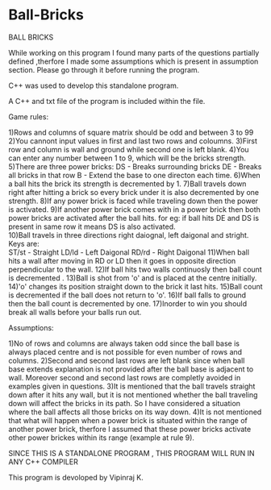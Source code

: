 # Ball-Bricks

BALL BRICKS 

While working on this program I found many parts of the questions partially defined ,therfore I made some assumptions which is present in assumption section. Please go through it before running the program.

C++ was used to develop this standalone program.

A C++ and txt file of the program is included within the file.

 

Game rules:

1)Rows and columns of square matrix should be odd and between 3 to 99
2)You cannont input values in first and last two rows and coloumns.
3)First row and column is wall and ground while second one is left blank. 
4)You can enter any number between 1 to 9, which will be the bricks strength.
5)There are three power bricks:
		DS - Breaks surrounding bricks
		DE - Breaks all bricks in that row
		 B - Extend the base to one directon each time.
6)When a ball hits the brick its strength is decremented by 1.
7)Ball travels down right after hitting a brick so every brick under it is also decremented by one strength.
8)If any power brick is faced while traveling down then the power is activated.
9)If another power brick comes with in a power brick then both power bricks are activated after the ball hits.
		for eg: if ball hits DE and DS is present in same row it means DS is also activated.  
10)Ball travels in three directions right daiognal, left daigonal and stright. 
	Keys are:	
		ST/st - Straight
		LD/ld - Left Daigonal
		RD/rd - Right Daigonal
11)When ball hits a wall after moving in RD or LD then it goes in opposite direction perpendicular to the wall.
12)If ball hits two walls continuosly then ball count is decremented .
13)Ball is shot from 'o' and is placed at the centre initially.
14)'o' changes its position straight down to the brick it last hits.
15)Ball count is decremented if the ball does not return to 'o'.
16)If ball falls to ground then the ball count is decremented by one.
17)Inorder to win you should break all walls before your balls run out.

Assumptions:

1)No of rows and columns are always taken odd since the ball base is always placed centre and is not possible for even number of rows and columns.
2)Second and second last rows are left blank since when ball base extends explanation is not provided after the ball base is adjacent to wall. Moreover second and second last rows are completly avoided in examples given in questions.
3)It is mentioned that the ball travels straight down after it hits any wall, but it is not mentioned whether the ball traveling down will affect the bricks in its path. So I have considered a situation where the ball affects all those bricks on its way down.
4)It is not mentioned that what will happen when a power brick is situated within the range of another power brick, therfore I assumed that these power bricks activate other power brickes within its range (example at rule 9).


SINCE THIS IS A STANDALONE PROGRAM , THIS PROGRAM WILL RUN IN ANY C++ COMPILER


This program is devoloped by Vipinraj K.




